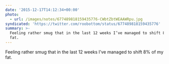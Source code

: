 ```yaml
---
date: '2015-12-17T14:12:34+00:00'
photo:
  - url: /images/notes/677489818159435776-CWbtZbtWEAAWRpu.jpg
syndicated: 'https://twitter.com/roobottom/status/677489818159435776'
summary: >-
  Feeling rather smug that in the last 12 weeks I’ve managed to shift 8% of my
  fat.
---
```

Feeling rather smug that in the last 12 weeks I’ve managed to shift 8% of my fat. 
